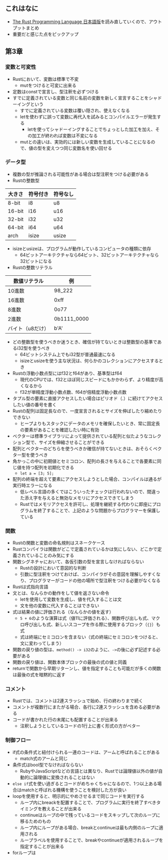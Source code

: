 ## これはなに
- [The Rust Programming Language 日本語版](https://doc.rust-jp.rs/book-ja/title-page.html)を読み直していくので、アウトプットまとめ
- 重要だと感じた点をピックアップ

## 第3章
### 変数と可変性
- Rustにおいて、変数は標準で不変
	- mutをつけると可変に出来る
- 定数はconstで宣言し、型注釈を必ずつける
- すでに定義されている変数と同じ名前の変数を新しく宣言することをシャドーイングという
	- すでに定義されている変数は覆い隠され、使えなくなる
	- letを使わずに誤って変数に再代入を試みるとコンパイルエラーが発生する
		- letを使ってシャドーイングすることでちょっとした加工を加え、その加工が終われば変数は不変になる
	- mutとの違いは、実効的には新しい変数を生成していることになるので、値の型を変えつつ同じ変数名を使い回せる

### データ型
- 複数の型が推論される可能性がある場合は型注釈をつける必要がある
- Rustの整数型

| 大きさ    | 符号付き  | 符号なし  |
| ------ | ----- | ----- |
| 8-bit  | i8    | u8    |
| 16-bit | i16   | u16   |
| 32-bit | i32   | u32   |
| 64-bit | i64   | u64   |
| arch   | isize | usize |

- isizeとusizeは、プログラムが動作しているコンピュータの種類に依存
	- 64ビットアーキテクチャなら64ビット、32ビットアーキテクチャなら32ビットになる
- Rustの整数リテラル

| 数値リテラル    | 例           |
| --------- | ----------- |
| 10進数      | 98_222      |
| 16進数      | 0xff        |
| 8進数       | 0o77        |
| 2進数       | 0b1111_0000 |
| バイト（u8だけ） | b'A'        |

- どの整数型を使うべきか迷うとき、確信が持てないときは整数型の基準であるi32型を使うべき
	- 64ビットシステム上でもi32型が普通最速になる
	- isizeとusizeを使う主な状況は、何らかのコレクションにアクセスするとき
- Rustの浮動小数点型にはf32とf64があり、基準型はf64
	- 現代のCPUでは、f32とほぼ同じスピードにもかかわらず、より精度が高くなるから
	- f32が単精度浮動小数点数、f64が倍精度浮動小数点数
- タプル型の要素に直接アクセスしたい場合はピリオド（.）に続けてアクセスしたい値の番号を書く
- Rustの配列は固定長なので、一度宣言されるとサイズを伸ばしたり縮めたりできない
	- ヒープよりもスタックにデータのメモリを確保したいとき、常に固定長の要素があることを確認したい時に有効
- ベクターは標準ライブラリによって提供されている配列と似たようなコレクション型で、サイズを伸縮させることができる
- 配列とベクターのどちらを使うべきか確信が持てないときは、おそらくベクター型を使うべき
- 角かっこの中に初期値とセミコロン、配列の長さを与えることで各要素に同じ値を持つ配列を初期化できる
	- `let a = [3; 5];`
- 配列の終端を超えて要素にアクセスしようとした場合、コンパイルは通るが実行時エラーになる
	- 低レベル言語の多くではこういったチェックは行われないので、間違った添え字を与えると無効なメモリにアクセスできてしまう
	- Rustではメモリアクセスを許可し、処理を継続する代わりに即座にプログラムを終了することで、上記のような問題からプログラマーを保護している

### 関数
- Rustの関数と変数の命名規則はスネークケース
- Rustコンパイラは関数がどこで定義されているかは気にしない、どこかで定義されていることのみ気にする
- 関数シグネチャにおいて、各仮引数の型を宣言しなければならない
	- Rustの設計において意図的な判断
	- 引数に型注釈をつけておけば、コンパイラがその意図を理解しやすくなり、プログラマーがコードの他の場所で型注釈をつける必要がなくなる
- Rustは式指向言語
- 文とは、なんらかの動作をして値を返さない命令
	- letを使用して変数を生成し、値を代入することは文
	- 文を他の変数に代入することはできない
- 式は結果の値に評価される（なんらかの値を返す）
	- `5 + 6`のような演算は式（値11に評価される）、関数呼び出しも式、マクロ呼び出しも式、新しいスコープを作る際に使用するブロック（`{}`）も式
	- 式は終端にセミコロンを含まない（式の終端にセミコロンをつけると、文に変わってしまう）
- 関数の戻り値の型は、`method() -> i32`のように、`->`の後に必ず記述する必要がある
- 関数の戻り値は、関数本体ブロックの最後の式の値と同義
- returnで関数から早期リターンし、値を指定することも可能だが多くの関数は最後の式を暗黙的に返す

### コメント
- Rustでは、コメントは2連スラッシュで始め、行の終わりまで続く
- コメントが複数行にまたがる場合、各行に2連スラッシュを含める必要がある
- コードが書かれた行の末尾にも配置することが出来る
	- 注釈しようとしているコードの1行上に書く形式の方がベター

### 制御フロー
- if式の条件式と紐付けられる一連のコードは、アームと呼ばれることがある
	- match式のアームと同じ
- 条件式はbool型でなければならない
	- RubyやJavaScriptなどの言語とは異なり、Rustでは論理値以外の値が自動的に論理値に変換されることはない
- `else if`式を使い過ぎるとコードがめちゃくちゃになるので、1つ以上ある場合はmatchと呼ばれる機構を使うことを検討した方が良い
- loopを使用すると、明示的にやめさせるまで同じコードを実行する
	- ループ内にbreackを配置することで、プログラムに実行を終了すべきタイミングを教えることが出来る
	- continueはループの中で残っているコードをスキップして次のループに移るためのもの
	- ループ内にループがある場合、breakとcontinueは最も内側のループに適用される
	- ループラベルを使用することで、breakやcontinueが適用されるループを指定することが出来る
- forループは